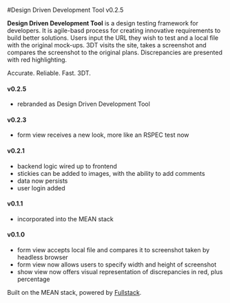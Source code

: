 #Design Driven Development Tool v0.2.5

**Design Driven Development Tool** is a design testing framework for developers. It is agile-basd process for creating innovative requirements to build better solutions. Users input the URL they wish to test and a local file with the original mock-ups. 3DT visits the site, takes a screenshot and compares the screenshot to the original plans. Discrepancies are presented with red highlighting.

Accurate. Reliable. Fast. 3DT.

#### v0.2.5
+ rebranded as Design Driven Development Tool
#### v0.2.3
+ form view receives a new look, more like an RSPEC test now

#### v0.2.1
+ backend logic wired up to frontend
+ stickies can be added to images, with the ability to add comments
+ data now persists
+ user login added

#### v0.1.1
+ incorporated into the MEAN stack

#### v0.1.0
+ form view accepts local file and compares it to screenshot taken by headless browser
+ form view now allows users to specify width and height of screenshot
+ show view now offers visual representation of discrepancies in red, plus percentage

Built on the MEAN stack, powered by [Fullstack](http://www.fullstackacademy.com).
